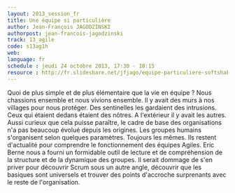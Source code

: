 ```yaml
---
layout: 2013_session_fr
title: Une équipe si particulière
author: Jean-François JAGODZINSKI
authorpost: jean-francois-jagodzinski
track: 13_agile
code: s13ag1h
web: 
language: fr
schedule : jeudi 24 octobre 2013, 17:30 - 18:15
resource : http://fr.slideshare.net/jfjago/equipe-particuliere-softshake2013
---
```


Quoi de plus simple et de plus élémentaire que la vie en équipe ? Nous chassions ensemble et nous vivions ensemble. Il y avait des murs à nos villages pour nous protéger. Des sentinelles les gardaient des intrusions. Ceux qui étaient dedans étaient des nôtres. A l'extérieur il y avait les autres.
Aussi curieux que cela puisse paraître, le cadre de base des organisations n'a pas beaucoup évolué depuis les origines. Les groupes humains s'organisent selon quelques paramètres. Toujours les mêmes. Ils restent d'actualité pour comprendre le fonctionnement des équipes Agiles.
Eric Berne nous a fourni un formidable outil de lecture et de compréhension de la structure et de la dynamique des groupes. Il serait dommage de s'en priver pour découvrir Scrum sous un autre angle, découvrir que les basiques sont universels et trouver des points d'accroche surprenants avec le reste de l'organisation.
